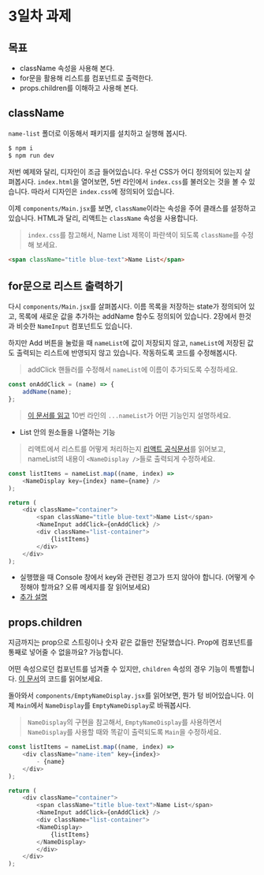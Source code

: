 # 3일차 과제
## 목표
- className 속성을 사용해 본다.
- for문을 활용해 리스트를 컴포넌트로 출력한다.
- props.children를 이해하고 사용해 본다.

## className

`name-list` 폴더로 이동해서 패키지를 설치하고 실행해 봅시다.
```bash
$ npm i
$ npm run dev
```
저번 예제와 달리, 디자인이 조금 들어있습니다. 우선 CSS가 어디 정의되어 있는지 살펴봅시다.
`index.html`을 열어보면, 5번 라인에서 `index.css`를 불러오는 것을 볼 수 있습니다.
따라서 디자인은 `index.css`에 정의되어 있습니다.

이제 `components/Main.jsx`를 보면, `className`이라는 속성을 주어 클래스를 설정하고 있습니다.
HTML과 달리, 리액트는 `className` 속성을 사용합니다.

> `index.css`를 참고해서, Name List 제목이 파란색이 되도록 `className`를 수정해 보세요.
```html
<span className="title blue-text">Name List</span>
```

## for문으로 리스트 출력하기

다시 `components/Main.jsx`를 살펴봅시다.
이름 목록을 저장하는 state가 정의되어 있고, 목록에 새로운 값을 추가하는 addName 함수도 정의되어 있습니다.
2장에서 한것과 비슷한 `NameInput` 컴포넌트도 있습니다.

하지만 Add 버튼을 눌렀을 때 `nameList`에 값이 저장되지 않고, `nameList`에 저장된 값도 출력되는 리스트에 반영되지 않고 있습니다.
작동하도록 코드를 수정해봅시다.

> addClick 핸들러를 수정해서 `nameList`에 이름이 추가되도록 수정하세요.
```javascript
const onAddClick = (name) => {
    addName(name);
};
```

> [이 문서를 읽고](https://developer.mozilla.org/ko/docs/Web/JavaScript/Reference/Operators/Spread_syntax)
> 10번 라인의 `...nameList`가 어떤 기능인지 설명하세요.
- List 안의 원소들을 나열하는 기능

> 리액트에서 리스트를 어떻게 처리하는지 [리액트 공식문서](https://ko.reactjs.org/docs/lists-and-keys.html)를 읽어보고,
> nameList의 내용이 `<NameDisplay />`들로 출력되게 수정하세요.
```javascript
const listItems = nameList.map((name, index) => 
    <NameDisplay key={index} name={name} />
);

return (
    <div className="container">
        <span className="title blue-text">Name List</span>
        <NameInput addClick={onAddClick} />
        <div className="list-container">
            {listItems}
        </div>
    </div>
);
```

- 실행했을 때 Console 창에서 key와 관련된 경고가 뜨지 않아야 합니다. (어떻게 수정해야 할까요? 오류 메세지를 잘 읽어보세요)
- [추가 설명](https://m.blog.naver.com/gi_balja/221245300411)

## props.children

지금까지는 prop으로 스트링이나 숫자 같은 값들만 전달했습니다.
Prop에 컴포넌트를 통째로 넣어줄 수 없을까요? 가능합니다.

어떤 속성으로던 컴포넌트를 넘겨줄 수 있지만, `children` 속성의 경우 기능이 특별합니다.
[이 문서](https://blog.coderifleman.com/2015/06/24/learning-react-2/#Props-children)의 코드를 읽어보세요.

돌아와서 `components/EmptyNameDisplay.jsx`를 읽어보면, 뭔가 텅 비어있습니다.
이제 `Main`에서 `NameDisplay`를 `EmptyNameDisplay`로 바꿔봅시다.

> `NameDisplay`의 구현을 참고해서, `EmptyNameDisplay`를 사용하면서
> `NameDisplay`를 사용할 때와 똑같이 출력되도록 `Main`을 수정하세요.
```javascript
const listItems = nameList.map((name, index) => 
    <div className="name-item" key={index}>
        - {name}
    </div>
);

return (
    <div className="container">
        <span className="title blue-text">Name List</span>
        <NameInput addClick={onAddClick} />
        <div className="list-container">
        <NameDisplay>
            {listItems}
        </NameDisplay>
        </div>
    </div>
);
```